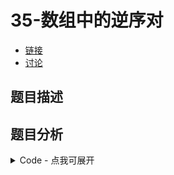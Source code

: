 # 35-数组中的逆序对

- [链接](https://www.nowcoder.com/practice/96bd6684e04a44eb80e6a68efc0ec6c5)
- [讨论](https://www.nowcoder.com/questionTerminal/96bd6684e04a44eb80e6a68efc0ec6c5)

## 题目描述

## 题目分析

<details>
<summary>Code - 点我可展开</summary>

<<<@/books/code/jz/35.cpp

</details>

